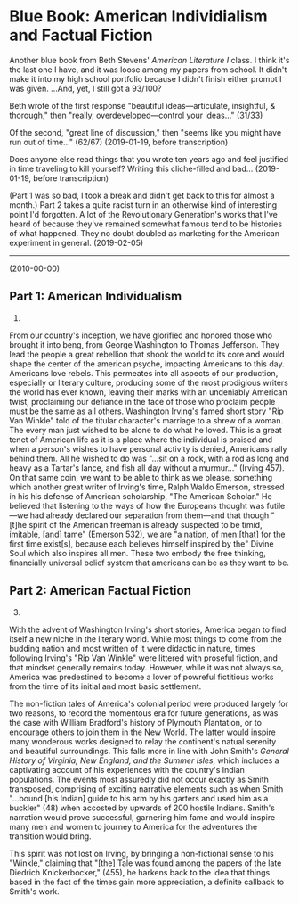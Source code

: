 # Blue Book: American Individialism and Factual Fiction
Another blue book from Beth Stevens' *American Literature I* class. I think it's the last one I have, and it was loose among my papers from school. It didn't make it into my high school portfolio because I didn't finish either prompt I was given. ...And, yet, I still got a 93/100? 

Beth wrote of the first response "beautiful ideas&mdash;articulate, insightful, & thorough," then "really, overdeveloped&mdash;control your ideas..." (31/33)

Of the second, "great line of discussion," then "seems like you might have run out of time..." (62/67) (2019-01-19, before transcription)

Does anyone else read things that you wrote ten years ago and feel justified in time traveling to kill yourself? Writing this cliche-filled and bad... (2019-01-19, before transcription)

(Part 1 was so bad, I took a break and didn't get back to this for almost a month.) Part 2 takes a quite racist turn in an otherwise kind of interesting point I'd forgotten. A lot of the Revolutionary Generation's works that I've heard of because they've remained somewhat famous tend to be histories of what happened. They no doubt doubled as marketing for the American experiment in general. (2019-02-05)

-----

(2010-00-00)


## Part 1: American Individualism
1)  
From our country's inception, we have glorified and honored those who brought it into beng, from George Washington to Thomas Jefferson. They lead the people a great rebellion that shook the world to its core and would shape the center of the american psyche, impacting Americans to this day. Americans love rebels. This permeates into all aspects of our production, especially or literary culture, producing some of the most prodigious writers the world has ever known, leaving their marks with an undeniably American twist, proclaiming our defiance in the face of those who proclaim people must be the same as all others. Washington Irving's famed short story "Rip Van Winkle" told of the titular character's marriage to a shrew of a woman. The every man just wished to be alone to do what he loved. This is a great tenet of American life as it is a place where the individual is praised and when a person's wishes to have personal activity is denied, Americans rally behind them. All he wished to do was "...sit on a rock, with a rod as long and heavy as a Tartar's lance, and fish all day without a murmur..." (Irving 457). On that same coin, we want to be able to think as we please, something which another great writer of Irving's time, Ralph Waldo Emerson, stressed in his his defense of American scholarship, "The American Scholar." He believed that listening to the ways of how the Europeans thought was futile&mdash;we had already declared our separation from them&mdash;and that though "[t]he spirit of the American freeman is already suspected to be timid, imitable, [and] tame" (Emerson 532), we are "a nation, of men [that] for the first time exist[s], because each believes himself inspired by the" Divine Soul which also inspires all men. These two embody the free thinking, financially universal belief system that americans can be as they want to be.

## Part 2: American Factual Fiction
3)
With the advent of Washington Irving's short stories, America began to find itself a new niche in the literary world. While most things to come from the budding nation and most written of it were didactic in nature, times following Irving's "Rip Van Winkle" were littered with proseful fiction, and that mindset generally remains today. However, while it was not always so, America was predestined to become a lover of powreful fictitious works from the time of its initial and most basic settlement.

The non-fiction tales of America's colonial period were produced largely for two reasons, to record the momentous era for future generations, as was the case with William Bradford's history of Plymouth Plantation, or to encourage others to join them in the New World. The latter would inspire many wonderous works designed to relay the continent's natual serenity and beautiful surroundings. This falls more in line with John Smith's *General History of Virginia, New England, and the Summer Isles*, which includes a captivating account of his experiences with the country's Indian populations. The events most assuredly did not occur exactly as Smith transposed, comprising of exciting narrative elements such as when Smith "...bound [his Indian] guide to his arm by his garters and used him as a buckler" (48) when accosted by upwards of 200 hostile Indians. Smith's narration would prove successful, garnering him fame and would inspire many men and women to journey to America for the adventures the transition would bring.

This spirit was not lost on Irving, by bringing a non-fictional sense to his "Winkle," claiming that "[the] Tale was found among the papers of the late Diedrich Knickerbocker," (455), he harkens back to the idea that things based in the fact of the times gain more appreciation, a definite callback to Smith's work.
